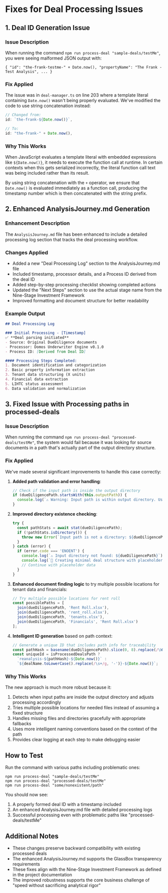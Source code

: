 # Fixes for Deal Processing Issues

## 1. Deal ID Generation Issue

### Issue Description
When running the command `npm run process-deal "sample-deals/testMe"`, you were seeing malformed JSON output with:
```
{ "id": "the-frank-testme-" + Date.now(), "propertyName": "The Frank - Test Analysis", ... }
```

### Fix Applied
The issue was in `deal-manager.ts` on line 203 where a template literal containing `Date.now()` wasn't being properly evaluated. We've modified the code to use string concatenation instead:

```typescript
// Changed from:
id: `the-frank-${Date.now()}`,

// To:
id: "the-frank-" + Date.now(),
```

### Why This Works
When JavaScript evaluates a template literal with embedded expressions like `${Date.now()}`, it needs to execute the function call at runtime. In certain contexts when this gets serialized incorrectly, the literal function call text was being included rather than its result.

By using string concatenation with the `+` operator, we ensure that `Date.now()` is evaluated immediately as a function call, producing the timestamp number which is then concatenated with the string prefix.

## 2. Enhanced AnalysisJourney.md Generation

### Enhancement Description
The `AnalysisJourney.md` file has been enhanced to include a detailed processing log section that tracks the deal processing workflow.

### Changes Applied
- Added a new "Deal Processing Log" section to the AnalysisJourney.md file
- Included timestamp, processor details, and a Process ID derived from the deal ID
- Added step-by-step processing checklist showing completed actions
- Updated the "Next Steps" section to use the actual stage name from the Nine-Stage Investment Framework
- Improved formatting and document structure for better readability

### Example Output
```markdown
## Deal Processing Log

### Initial Processing - [Timestamp]
✅ **Deal parsing initiated**
- Source: Original DueDiligence documents
- Processor: Domos Underwriter Engine v0.1.0
- Process ID: [Derived from Deal ID]

#### Processing Steps Completed:
1. Document identification and categorization
2. Basic property information extraction
3. Tenant data structuring (X units)
4. Financial data extraction
5. LIHTC status assessment
6. Data validation and normalization
```

## 3. Fixed Issue with Processing paths in processed-deals

### Issue Description
When running the command `npm run process-deal "processed-deals/testMe"`, the system would fail because it was looking for source documents in a path that's actually part of the output directory structure.

### Fix Applied
We've made several significant improvements to handle this case correctly:

1. **Added path validation and error handling**:
   ```typescript
   // Check if the input path is inside the output directory
   if (dueDiligencePath.startsWith(this.outputPath)) {
     console.log(`⚠️ Warning: Input path is within output directory. Using specialized mode.`);
   }
   ```

2. **Improved directory existence checking**:
   ```typescript
   try {
     const pathStats = await stat(dueDiligencePath);
     if (!pathStats.isDirectory()) {
       throw new Error(`Input path is not a directory: ${dueDiligencePath}`);
     }
   } catch (error) {
     if (error.code === 'ENOENT') {
       console.log(`⚠️ Input directory not found: ${dueDiligencePath}`);
       console.log(`📘 Creating minimal deal structure with placeholder data`);
       // Continue with placeholder data
     }
   }
   ```

3. **Enhanced document finding logic** to try multiple possible locations for tenant data and financials:
   ```typescript
   // Try multiple possible locations for rent roll
   const possiblePaths = [
     join(dueDiligencePath, 'Rent Roll.xlsx'),
     join(dueDiligencePath, 'rent_roll.xlsx'),
     join(dueDiligencePath, 'tenants.xlsx'),
     join(dueDiligencePath, 'Financials', 'Rent Roll.xlsx')
   ];
   ```

4. **Intelligent ID generation** based on path context:
   ```typescript
   // Generate a unique ID that includes path info for traceability
   const pathHash = basename(dueDiligencePath).slice(0, 8).replace(/\W/g, '');
   const uniqueId = isProcessedDealsPath ? 
     `reanalysis-${pathHash}-${Date.now()}` : 
     `${dealName.toLowerCase().replace(/\s+/g, '-')}-${Date.now()}`;
   ```

### Why This Works
The new approach is much more robust because it:

1. Detects when input paths are inside the output directory and adjusts processing accordingly
2. Tries multiple possible locations for needed files instead of assuming a fixed structure
3. Handles missing files and directories gracefully with appropriate fallbacks
4. Uses more intelligent naming conventions based on the context of the path
5. Provides clear logging at each step to make debugging easier

## How to Test
Run the command with various paths including problematic ones:
```
npm run process-deal "sample-deals/testMe"
npm run process-deal "processed-deals/testMe"
npm run process-deal "some/nonexistent/path"
```

You should now see:
1. A properly formed deal ID with a timestamp included
2. An enhanced AnalysisJourney.md file with detailed processing logs
3. Successful processing even with problematic paths like "processed-deals/testMe"

## Additional Notes
- These changes preserve backward compatibility with existing processed deals
- The enhanced AnalysisJourney.md supports the GlassBox transparency requirements
- These fixes align with the Nine-Stage Investment Framework as defined in the project documentation
- The improved robustness supports the core business challenge of "speed without sacrificing analytical rigor"
